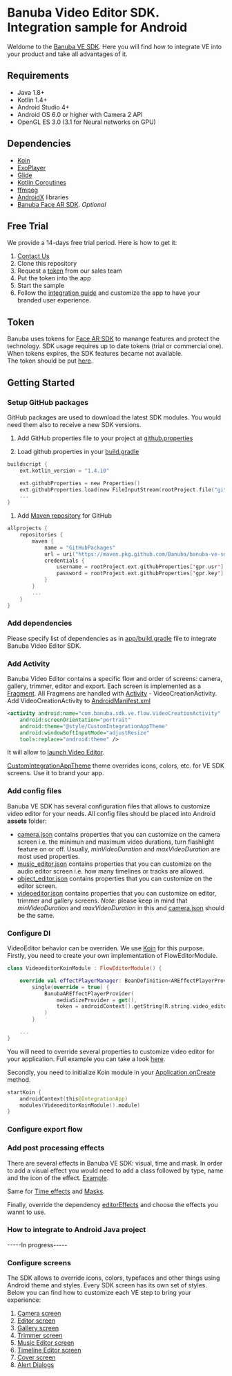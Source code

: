 # Banuba Video Editor SDK. Integration sample for Android
Weldome to the [Banuba VE SDK](https://www.banuba.com/video-editor-sdk). Here you will find how to integrate VE into your product and take all  advantages of it.


## Requirements
- Java 1.8+
- Kotlin 1.4+
- Android Studio 4+
- Android OS 6.0 or higher with Camera 2 API
- OpenGL ES 3.0 (3.1 for Neural networks on GPU)  

## Dependencies
- [Koin](https://insert-koin.io/)
- [ExoPlayer](https://github.com/google/ExoPlayer)
- [Glide](https://github.com/bumptech/glide)
- [Kotlin Coroutines](https://github.com/Kotlin/kotlinx.coroutines)
- [ffmpeg](https://github.com/FFmpeg/FFmpeg/tree/n3.4.1)
- [AndroidX](https://developer.android.com/jetpack/androidx/versions) libraries
- [Banuba Face AR SDK](https://www.banuba.com/facear-sdk/face-filters). *Optional*

## Free Trial
We provide a 14-days free trial period. Here is how to get it:  
1. [Contact Us](https://www.banuba.com/video-editor-sdk#form)
1. Clone this repository
1. Request a [token](##Token) from our sales team
1. Put the token into the app
1. Start the sample
1. Follow the [integration guide](##Getting-Started) and customize the app to have your branded user experience.

## Token  
Banuba uses tokens for [Face AR SDK](https://www.banuba.com/facear-sdk/face-filters) to manange features and protect the technology. SDK usage requires up to date tokens (trial or commercial one). When tokens expires, the SDK features became not available.  
The token should be put [here](app/src/main/res/values/strings.xml#L5).


## Getting Started
### Setup GitHub packages
GitHub packages are used to download the latest SDK modules. You would need them also to receive a new SDK versions.
1. Add GitHub properties file to your project  at [github.properties](github.properties)

1. Load github.properties in your [build.gradle](build.gradle#L6)  

``` kotlin
buildscript {
    ext.kotlin_version = "1.4.10"

    ext.githubProperties = new Properties()
    ext.githubProperties.load(new FileInputStream(rootProject.file("github.properties"))
    ...
} 
```

1. Add [Maven repository](build.gradle#L23) for GitHub
``` kotlin
allprojects {
    repositories {
        maven {
            name = "GitHubPackages"
            url = uri("https://maven.pkg.github.com/Banuba/banuba-ve-sdk")
            credentials {
                username = rootProject.ext.githubProperties['gpr.usr']
                password = rootProject.ext.githubProperties['gpr.key']
            }
        }
        ...
    }
}
```  
### Add dependencies
Please specify list of dependencies as in [app/build.gradle](app/build.gradle#L38) file to integrate Banuba Video Editor SDK.

### Add Activity
Banuba Video Editor contains a specific flow and order of screens: camera, gallery, trimmer, editor and export. Each screen is implemented as a [Fragment](https://developer.android.com/jetpack/androidx/releases/fragment?authuser=1). All Fragmens are handled with [Activity](https://developer.android.com/jetpack/androidx/releases/activity?hl=en&authuser=1) - VideoCreationActivity. Add VideoCreationActivity to [AndroidManifest.xml](app/src/main/AndroidManifest.xml#L21)
``` xml
<activity android:name="com.banuba.sdk.ve.flow.VideoCreationActivity"
    android:screenOrientation="portrait"
    android:theme="@style/CustomIntegrationAppTheme"
    android:windowSoftInputMode="adjustResize"
    tools:replace="android:theme" />
```
It will allow to [launch Video Editor](app/src/main/java/com/banuba/example/integrationapp/MainActivity.kt#L24).  

[CustomIntegrationAppTheme](app/src/main/res/values/themes.xml#L14) theme overrides icons, colors, etc. for VE SDK screens. Use it to brand your app.

### Add config files  
Banuba VE SDK has several configuration files that allows to customize video editor for your needs. All config files should be placed into Android **assets** folder:  
- [camera.json](app/src/main/assets/camera.json) contains properties that you can customize on the camera screen i.e. the minimun and maximum video durations, turn flashlight feature on or off.
Usually, *minVideoDuration* and *maxVideoDuration* are most used properties.
- [music_editor.json](app/src/main/assets/music_editor.json) contains properties that you can customize on the audio editor screen i.e. how many timelines or tracks are allowed.
- [object_editor.json](app/src/main/assets/object_editor.json) contains properties that you can customize on the editor screen.
- [videoeditor.json](app/src/main/assets/videoeditor.json) contains properties that you can customize on editor, trimmer and gallery screens.  *Note*: please keep in mind that *minVideoDuration* and *maxVideoDuration* in this and [camera.json](app/src/main/assets/camera.json) should be the same.

### Configure DI  
VideoEditor behavior can be overriden. We use [Koin](https://insert-koin.io/) for this purpose.  
Firstly, you need to create your own implementation of FlowEditorModule.  
``` kotlin
class VideoeditorKoinModule : FlowEditorModule() {

    override val effectPlayerManager: BeanDefinition<AREffectPlayerProvider> =
        single(override = true) {
            BanubaAREffectPlayerProvider(
                mediaSizeProvider = get(),
                token = androidContext().getString(R.string.video_editor_token)
            )
        }

    ...
}
```  
You will need to override several properties to customize video editor for your application.
Full example you can take a look [here](app/src/main/java/com/banuba/example/integrationapp/videoeditor/di/VideoeditorKoinModule.kt).  

Secondly, you need to initialize Koin module in your [Application.onCreate](app/main/src/java/com/banuba/example/integrationapp/IntegrationApp.kt#L12) method.  
``` kotlin
startKoin {
    androidContext(this@IntegrationApp)        
    modules(VideoeditorKoinModule().module)
}
```


### Configure export flow  

### Add post processing effects
There are several effects in Banuba VE SDK: visual, time and mask. In order to add a visual effect you would need to add a class followed by type, name and the icon of the effect. [Example](app/src/main/java/com/banuba/example/integrationapp/videoeditor/data/VisualEffects.kt).

Same for [Time effects](app/src/main/java/com/banuba/example/integrationapp/videoeditor/data/TimeEffects.kt) and [Masks](app/src/main/java/com/banuba/example/integrationapp/videoeditor/data/MaskEffects.kt).

Finally, override the dependency [editorEffects](app/src/main/java/com/banuba/example/integrationapp/videoeditor/di/VideoeditorKoinModule.kt#68) and choose the effects you wannt to use.

### How to integrate to Android Java project  
-----In progress-----

### Configure screens  
The SDK allows to override icons, colors, typefaces and other things using Android theme and styles. Every SDK screen has its own set of styles.  
Below you can find how to customize each VE step to bring your experience:
1. [Camera screen](mddocs/camera_styles.md)
1. [Editor screen](mddocs/editor_styles.md)
1. [Gallery screen](mddocs/gallery_styles.md)
1. [Trimmer screen](mddocs/trimmer_styles.md)
1. [Music Editor screen](mddocs/music_editor_styles.md)
1. [Timeline Editor screen](mddocs/timeline_editor_styles.md)
1. [Cover screen](mddocs/cover_styles.md)
1. [Alert Dialogs](mddocs/alert_styles.md)


